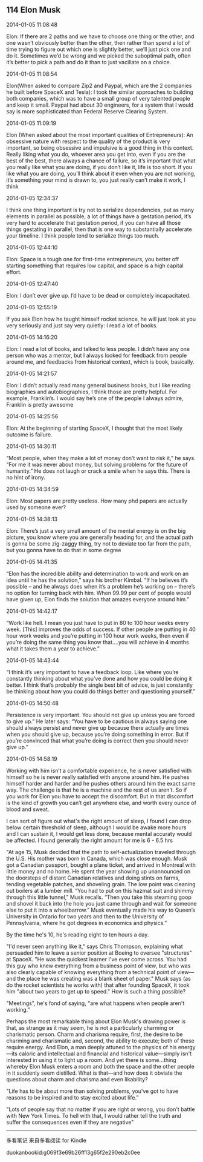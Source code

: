 ## 114 Elon Musk



2014-01-05 11:08:48

Elon: If there are 2 paths and we have to choose one thing or the other, and
one wasn’t obviously better than the other, then rather than spend a lot of
time trying to figure out which one is slightly better, we’ll just pick one
and do it. Sometimes we’d be wrong and we picked the suboptimal path, often
it’s better to pick a path and do it than to just vacillate on a choice.



2014-01-05 11:08:54

Elon(When asked to compare Zip2 and Paypal, which are the 2 companies he built
before SpaceX and Tesla): I took the similar approaches to building both
companies, which was to have a small group of very talented people and keep it
small. Paypal had about 30 engineers, for a system that I would say is more
sophisticated than Federal Reserve Clearing System.



2014-01-05 11:09:19

Elon (When asked about the most important qualities of Entrepreneurs): An
obsessive nature with respect to the quality of the product is very important,
so being obsessive and impulsive is a good thing in this context. Really
liking what you do, whoever area you get into, even if you are the best of the
best, there always a chance of failure, so it’s important that what you really
like what you are doing, if you don’t like it, life is too short. If you like
what you are doing, you’ll think about it even when you are not working, it’s
something your mind is drawn to, you just really can’t make it work, I think



2014-01-05 12:34:37

I think one thing important is try not to serialize dependencies, put as many
elements in parallel as possible, a lot of things have a gestation period,
it’s very hard to accelerate that gestation period, if you can have all those
things gestating in parallel, then that is one way to substantially accelerate
your timeline. I think people tend to serialize things too much.



2014-01-05 12:44:10

Elon: Space is a tough one for first-time entrepreneurs, you better off
starting something that requires low capital, and space is a high capital
effort.



2014-01-05 12:47:40

Elon: I don’t ever give up. I’d have to be dead or completely incapacitated.



2014-01-05 12:55:19

If you ask Elon how he taught himself rocket science, he will just look at you
very seriously and just say very quietly: I read a lot of books.



2014-01-05 14:16:20

Elon: I read a lot of books, and talked to less people. I didn’t have any one
person who was a mentor, but I always looked for feedback from people around
me, and feedbacks from historical context, which is book, basically.



2014-01-05 14:21:57

Elon: I didn’t actually read many general business books, but I like reading
biographies and autobiographies, I think those are pretty helpful. For
example, Franklin’s. I would say he’s one of the people I always admire,
Franklin is pretty awesome



2014-01-05 14:25:56

Elon: At the beginning of starting SpaceX, I thought that the most likely
outcome is failure.



2014-01-05 14:30:11

“Most people, when they make a lot of money don’t want to risk it,” he says.
“For me it was never about money, but solving problems for the future of
humanity.” He does not laugh or crack a smile when he says this. There is no
hint of irony.



2014-01-05 14:34:59

Elon: Most papers are pretty useless. How many phd papers are actually used by
someone ever?



2014-01-05 14:38:13

Elon: There’s just a very small amount of the mental energy is on the big
picture, you know where you are generally heading for, and the actual path is
gonna be some zig-zaggy thing, try not to deviate too far from the path, but
you gonna have to do that in some degree



2014-01-05 14:41:35

“Elon has the incredible ability and determination to work and work on an idea
until he has the solution,” says his brother Kimbal. “If he believes it’s
possible – and he always does when it’s a problem he’s working on – there’s no
option for turning back with him. When 99.99 per cent of people would have
given up, Elon finds the solution that amazes everyone around him.”



2014-01-05 14:42:17

“Work like hell. I mean you just have to put in 80 to 100 hour weeks every
week. [This] improves the odds of success. If other people are putting in 40
hour work weeks and you’re putting in 100 hour work weeks, then even if you’re
doing the same thing you know that….you will achieve in 4 months what it takes
them a year to achieve.”



2014-01-05 14:43:44

“I think it’s very important to have a feedback loop. Like where you’re
constantly thinking about what you’ve done and how you could be doing it
better. I think that’s probably the single best bit of advice, is just
constantly be thinking about how you could do things better and questioning
yourself.”



2014-01-05 14:50:48

Persistence is very important. You should not give up unless you are forced to
give up.” He later says: “You have to be cautious in always saying one should
always persist and never give up because there actually are times when you
should give up, because you’re doing something in error. But if you’re
convinced that what you’re doing is correct then you should never give up.”



2014-01-05 14:58:19

Working with him isn’t a comfortable experience, he is never satisfied with
himself so he is never really satisfied with anyone around him. He pushes
himself harder and harder and he pushes others around him the exact same way.
The challenge is that he is a machine and the rest of us aren’t. So if you
work for Elon you have to accept the discomfort. But in that discomfort is the
kind of growth you can’t get anywhere else, and worth every ounce of blood and
sweat.

  

I can sort of figure out what's the right amount of sleep, I found I can drop
below certain threshold of sleep, although I would be awake more hours and I
can sustain it, I would get less done, because mental accuraty would be
affected. I found generally the right amount for me is 6 - 6.5 hrs  

  

"At age 15, Musk decided that the path to self-actualization traveled through
the U.S. His mother was born in Canada, which was close enough. Musk got a
Canadian passport, bought a plane ticket, and arrived in Montreal with little
money and no home. He spent the year showing up unannounced on the doorsteps
of distant Canadian relatives and doing stints on farms, tending vegetable
patches, and shoveling grain. The low point was cleaning out boilers at a
lumber mill. “You had to put on this hazmat suit and shimmy through this
little tunnel,” Musk recalls. “Then you take this steaming goop and shovel it
back into the hole you just came through and wait for someone else to put it
into a wheelbarrow.” Musk eventually made his way to Queen’s University in
Ontario for two years and then to the University of Pennsylvania, where he got
degrees in economics and physics.”  

  

By the time he's 10, he's reading eight to ten hours a day.

  

"I'd never seen anything like it," says Chris Thompson, explaining what
persuaded him to leave a senior position at Boeing to oversee "structures" at
SpaceX. "He was the quickest learner I've ever come across. You had this guy
who knew everything from a business point of view, but who was also clearly
capable of knowing everything from a technical point of view—and the place he
was creating was a blank sheet of paper." Musk says (as do the rocket
scientists he works with) that after founding SpaceX, it took him "about two
years to get up to speed." How is such a thing possible?

  

"Meetings", he's fond of saying, "are what happens when people aren't
working.”

  

Perhaps the most remarkable thing about Elon Musk's drawing power is that, as
strange as it may seem, he is not a particularly charming or charismatic
person. Charm and charisma require, first, the desire to be charming and
charismatic and, second, the ability to execute; both of these require energy.
And Elon, a man deeply attuned to the physics of his energy—its caloric and
intellectual and financial and historical value—simply isn't interested in
using it to light up a room. And yet there is some…thing whereby Elon Musk
enters a room and both the space and the other people in it suddenly seem
distilled. What is that—and how does it obviate the questions about charm and
charisma and even likability?

  

"Life has to be about more than solving problems, you've got to have reasons
to be inspired and to stay excited about life.”

  

"Lots of people say that no matter if you are right or wrong, you don't battle
with New York Times. To hell with that, I would rather tell the truth and
suffer the consequences even if they are negative"  

* * *

多看笔记 来自多看阅读 for Kindle

duokanbookid:g069f3e69b26ff13g65f2e290eb2c0ee

